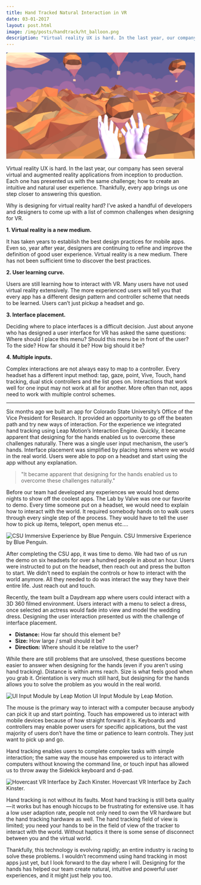```yaml
---
title: Hand Tracked Natural Interaction in VR
date: 03-01-2017
layout: post.html
image: /img/posts/handtrack/ht_balloon.png
description: "Virtual reality UX is hard. In the last year, our company has seen several virtual and augmented reality applications from inception to production. Each one has presented us with the same challenge; how to create an intuitive and natural user experience. Thankfully, every app brings us one step closer to answering this question."
---
```


![Hand tracked VR environment w/ hot air balloons.](/img/posts/handtrack/ht_balloon.png)

Virtual reality UX is hard. In the last year, our company has seen several virtual and augmented reality applications from inception to production. Each one has presented us with the same challenge; how to create an intuitive and natural user experience. Thankfully, every app brings us one step closer to answering this question.

Why is designing for virtual reality hard? I’ve asked a handful of developers and designers to come up with a list of common challenges when designing for VR.

**1. Virtual reality is a new medium.**

It has taken years to establish the best design practices for mobile apps. Even so, year after year, designers are continuing to refine and improve the definition of good user experience.
Virtual reality is a new medium. There has not been sufficient time to discover the best practices.

**2. User learning curve.**

Users are still learning how to interact with VR. Many users have not used virtual reality extensively. The more experienced users will tell you that every app has a different design pattern and controller scheme that needs to be learned. Users can’t just pickup a headset and go.

**3. Interface placement.**

Deciding where to place interfaces is a difficult decision. Just about anyone who has designed a user interface for VR has asked the same questions: Where should I place this menu? Should this menu be in front of the user? To the side? How far should it be? How big should it be?

**4. Multiple inputs.**

Complex interactions are not always easy to map to a controller. Every headset has a different input method: tap, gaze, point, Vive, Touch, hand tracking, dual stick controllers and the list goes on. Interactions that work well for one input may not work at all for another. More often than not, apps need to work with multiple control schemes.

<hr />

Six months ago we built an app for Colorado State University’s Office of the Vice President for Research. It provided an opportunity to go off the beaten path and try new ways of interaction. For the experience we integrated hand tracking using Leap Motion’s Interaction Engine. Quickly, it became apparent that designing for the hands enabled us to overcome these challenges naturally. There was a single user input mechanism, the user’s hands. Interface placement was simplified by placing items where we would in the real world. Users were able to pop on a headset and start using the app without any explanation.

<blockquote>"It became apparent that designing for the hands enabled us to overcome these challenges naturally."</blockquote>

Before our team had developed any experiences we would host demo nights to show off the coolest apps. The Lab by Valve was one our favorite to demo. Every time someone put on a headset, we would need to explain how to interact with the world. It required somebody hands on to walk users through every single step of the process. They would have to tell the user how to pick up items, teleport, open menus etc….

![CSU Immersive Experience by Blue Penguin.](/img/posts/handtrack/ht_csu.gif)
<span class="subtitle">CSU Immersive Experience by Blue Penguin.</span>

After completing the CSU app, it was time to demo. We had two of us run the demo on six headsets for over a hundred people in about an hour. Users were instructed to put on the headset, then reach out and press the button to start. We didn’t need to explain the controls or how to interact with the world anymore. All they needed to do was interact the way they have their entire life. Just reach out and touch.

Recently, the team built a Daydream app where users could interact with a 3D 360 filmed environment. Users interact with a menu to select a dress, once selected an actress would fade into view and model the wedding dress. Designing the user interaction presented us with the challenge of interface placement.

- **Distance:** How far should this element be?
- **Size:** How large / small should it be?
- **Direction:** Where should it be relative to the user?

While there are still problems that are unsolved, these questions become easier to answer when designing for the hands (even if you aren’t using hand tracking). Distance is within arms reach. Size is what feels good when you grab it. Orientation is very much still hard, but designing for the hands allows you to solve the problem as you would in the real world.

![UI Input Module by Leap Motion](/img/posts/handtrack/ht_leap.gif)
<span class="subtitle">UI Input Module by Leap Motion.</span>

The mouse is the primary way to interact with a computer because anybody can pick it up and start pointing. Touch has empowered us to interact with mobile devices because of how straight forward it is. Keyboards and controllers may enable power users for specific applications, but the vast majority of users don’t have the time or patience to learn controls. They just want to pick up and go.

Hand tracking enables users to complete complex tasks with simple interaction; the same way the mouse has empowered us to interact with computers without knowing the command line, or touch input has allowed us to throw away the Sidekick keyboard and d-pad.

![Hovercast VR Interface by Zach Kinster.](/img/posts/handtrack/ht_leap2.gif)
<span class="subtitle">Hovercast VR Interface by Zach Kinster.</span>

Hand tracking is not without its faults. Most hand tracking is still beta quality — it works but has enough hiccups to be frustrating for extensive use. It has a low user adaption rate, people not only need to own the VR hardware but the hand tracking hardware as well. The hand tracking field of view is limited; you need your hands to be in the field of view of the tracker to interact with the world. Without haptics it there is some sense of disconnect between you and the virtual world.

Thankfully, this technology is evolving rapidly; an entire industry is racing to solve these problems. I wouldn’t recommend using hand tracking in most apps just yet, but I look forward to the day where I will. Designing for the hands has helped our team create natural, intuitive and powerful user experiences, and it might just help you too.

